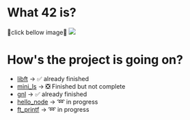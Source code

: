 # What 42 is?
📛click bellow image📛
<a href="https://42tokyo.jp/"><img src="https://user-images.githubusercontent.com/58177127/105044755-70e61880-5aaa-11eb-9706-816463cb518a.png"></a>

# How's the project is going on?

* <a href="https://github.com/HinataKikuchi/42-cursus/tree/master/libft">libft</a> -> ✅ already finished
* <a href="https://github.com/HinataKikuchi/42-cursus/tree/master/mini_ls">mini_ls</a> -> ❎ Finished but not complete
* <a href="https://github.com/HinataKikuchi/42-cursus/tree/master/gnl">gnl</a> -> ✅ already finished
* <a href="https://github.com/HinataKikuchi/42-cursus/tree/master/hello_node">hello_node</a> -> ➿ in progress
* <a href="https://github.com/HinataKikuchi/42-cursus/tree/master/ft_printf">ft_printf</a> -> ➿ in progress